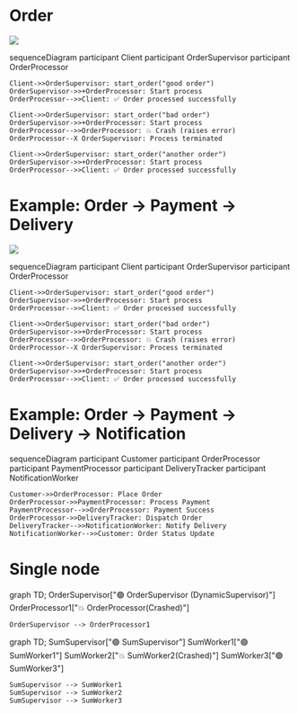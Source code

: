 # Order
[![](https://mermaid.ink/img/pako:eNrFU7FOwzAQ_RXrJirSKklbSj10KSsCqQtCkZCJr62lJA5nG1GqjvwAMxITP8YX8Ak4SVtBC0MHRCbfu_eenx3fElItETgYvHNYpHimxIxEnhTMf6Ugq1JVisKycaawsPv4BUmkiSuR7pXR9AvhknSKpu43jMauPRrt6Dkz1otvdAUfJTDTWrK6SKDVSHcU3uP4-x6cTSoPVjbAF9WW0vaqJgJn7y9PTXcjQMmMS6vV1GXZ4tDIt-KvEu-KPl6f39iYhJmzIxLKoGFIpKn1s8EV20u-7jKLlKtCWJSHnlYU2s793f3vP4IAcn8EoaR_y8vKLQEfK8cEuF9KnAqX2QSSYuWpwlk9WRQpcEsOAyDtZnPgU5EZX7lS-otYD8KGglJZTefNsNQzE4B_3tdabym-BL6EB-DRIOzE0aAbhr2oH3aH4UkACw9HndgjURz242E06J2uAnisDaLVJ5_lPik?type=png)](https://mermaid.live/edit#pako:eNrFU7FOwzAQ_RXrJirSKklbSj10KSsCqQtCkZCJr62lJA5nG1GqjvwAMxITP8YX8Ak4SVtBC0MHRCbfu_eenx3fElItETgYvHNYpHimxIxEnhTMf6Ugq1JVisKycaawsPv4BUmkiSuR7pXR9AvhknSKpu43jMauPRrt6Dkz1otvdAUfJTDTWrK6SKDVSHcU3uP4-x6cTSoPVjbAF9WW0vaqJgJn7y9PTXcjQMmMS6vV1GXZ4tDIt-KvEu-KPl6f39iYhJmzIxLKoGFIpKn1s8EV20u-7jKLlKtCWJSHnlYU2s793f3vP4IAcn8EoaR_y8vKLQEfK8cEuF9KnAqX2QSSYuWpwlk9WRQpcEsOAyDtZnPgU5EZX7lS-otYD8KGglJZTefNsNQzE4B_3tdabym-BL6EB-DRIOzE0aAbhr2oH3aH4UkACw9HndgjURz242E06J2uAnisDaLVJ5_lPik)

sequenceDiagram
    participant Client
    participant OrderSupervisor
    participant OrderProcessor

    Client->>OrderSupervisor: start_order("good order")
    OrderSupervisor->>+OrderProcessor: Start process
    OrderProcessor-->>Client: ✅ Order processed successfully

    Client->>OrderSupervisor: start_order("bad order")
    OrderSupervisor->>+OrderProcessor: Start process
    OrderProcessor-->>OrderProcessor: 💥 Crash (raises error)
    OrderProcessor--X OrderSupervisor: Process terminated

    Client->>OrderSupervisor: start_order("another order")
    OrderSupervisor->>+OrderProcessor: Start process
    OrderProcessor-->>Client: ✅ Order processed successfully

# Example: Order -> Payment -> Delivery
[![](https://mermaid.ink/img/pako:eNqFUs1uwjAMfpXI54IKLSXkwGVcp6ExLlMvUepCtbZhaTKtQ7z7ErIyUTrWk2N_P7brIwiZITBo8N1gLXBV8J3iVVoT-x240oUoDrzWZNugus0-qQzVWkmBTSMH6mveVljrO4gVlsUHqvZFcfHmLDzE2Y2Wy2t9RtYlF-hdPe4aMMTw4R2OJTk35vPkQdZ5oSrMulZuLPpDMfLsttdcxvW8PmyQ2bV3nzk0l8eQjREulZvyz357K_5ttyt4Xg82RDwH_9Au6-wKZKO5Ng3ZHjKu3VohgApVxYvMHt7RqaSg91hhCsyGGebclDqFtD5ZKDdabtpaANPKYABKmt0eWM7Lxr7MWfTnai9ZzAot1aM_beF-6M4q2Xt7lbLqhOwT2BE-gdFoHC2SkM6TOIlpHNEAWmAjOp5MaRROkmkY0yha0FMAX2eBcEwXEY0X83Aym8bzJJydvgFLAiMi?type=png)](https://mermaid.live/edit#pako:eNqFUs1uwjAMfpXI54IKLSXkwGVcp6ExLlMvUepCtbZhaTKtQ7z7ErIyUTrWk2N_P7brIwiZITBo8N1gLXBV8J3iVVoT-x240oUoDrzWZNugus0-qQzVWkmBTSMH6mveVljrO4gVlsUHqvZFcfHmLDzE2Y2Wy2t9RtYlF-hdPe4aMMTw4R2OJTk35vPkQdZ5oSrMulZuLPpDMfLsttdcxvW8PmyQ2bV3nzk0l8eQjREulZvyz357K_5ttyt4Xg82RDwH_9Au6-wKZKO5Ng3ZHjKu3VohgApVxYvMHt7RqaSg91hhCsyGGebclDqFtD5ZKDdabtpaANPKYABKmt0eWM7Lxr7MWfTnai9ZzAot1aM_beF-6M4q2Xt7lbLqhOwT2BE-gdFoHC2SkM6TOIlpHNEAWmAjOp5MaRROkmkY0yha0FMAX2eBcEwXEY0X83Aym8bzJJydvgFLAiMi)

sequenceDiagram
    participant Client
    participant OrderSupervisor
    participant OrderProcessor

    Client->>OrderSupervisor: start_order("good order")
    OrderSupervisor->>+OrderProcessor: Start process
    OrderProcessor-->>Client: ✅ Order processed successfully

    Client->>OrderSupervisor: start_order("bad order")
    OrderSupervisor->>+OrderProcessor: Start process
    OrderProcessor-->>OrderProcessor: 💥 Crash (raises error)
    OrderProcessor--X OrderSupervisor: Process terminated

    Client->>OrderSupervisor: start_order("another order")
    OrderSupervisor->>+OrderProcessor: Start process
    OrderProcessor-->>Client: ✅ Order processed successfully


# Example: Order -> Payment -> Delivery -> Notification

sequenceDiagram
    participant Customer
    participant OrderProcessor
    participant PaymentProcessor
    participant DeliveryTracker
    participant NotificationWorker

    Customer->>OrderProcessor: Place Order
    OrderProcessor->>PaymentProcessor: Process Payment
    PaymentProcessor-->>OrderProcessor: Payment Success
    OrderProcessor->>DeliveryTracker: Dispatch Order
    DeliveryTracker-->>NotificationWorker: Notify Delivery
    NotificationWorker-->>Customer: Order Status Update


# Single node
graph TD;
    OrderSupervisor["🟢 OrderSupervisor (DynamicSupervisor)"]
    OrderProcessor1["💥 OrderProcessor(Crashed)"]

    OrderSupervisor --> OrderProcessor1


graph TD;
    SumSupervisor["🟢 SumSupervisor"]
    SumWorker1["🟢 SumWorker1"]
    SumWorker2["💥 SumWorker2(Crashed)"]
    SumWorker3["🟢 SumWorker3"]


    SumSupervisor --> SumWorker1
    SumSupervisor --> SumWorker2
    SumSupervisor --> SumWorker3


